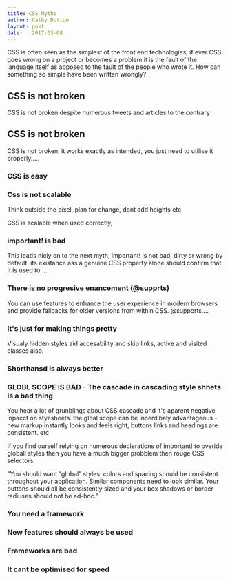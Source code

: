 ```yaml
---
title: CSS Myths
author: Cathy Dutton
layout: post
date:   2017-03-08
---
```



CSS is often seen as the simplest of the front end technologies, if ever CSS goes wrong on a project or becomes a problem it is the fault of the language itself as apposed to the fault of the people who wrote it. How can something so simple have been written wrongly?



## CSS is not broken
CSS is not broken despite numerous tweets and articles to the contrary



## CSS is not broken

CSS is not broken, it works exactly as intended, you just need to utilise it properly.....


### CSS is easy

### Css is not scalable
Think outside the pixel, plan for change, dont add heights etc

CSS is scalable when used correctly,


### important! is bad

This leads nicly on to the next myth, important! is not bad, dirty or wrong by default. its existance ass a genuine CSS property alone should confirm that. It is used to.....

### There is no progresive enancement (@supprts)

You can use features to enhance the user experience in modern browsers and provide fallbacks for older versions from within CSS. @supports....

### It's just for making things pretty

Visualy hidden styles aid accesability and skip links, active and visited classes also.

### Shorthansd is always better

### GLOBL SCOPE IS BAD - The cascade in cascading style shhets is a bad thing

You hear a lot of grunblings about CSS cascade and it's aparent negative inpacct on styesheets.  the glbal scope can be incerdibaly advantageous - new markup instantly looks and feels right, buttons links and headings are consistent. etc

If ypu find ourself relying on numerous declerations of important! to overide globall styles then you have a much bigger probblem then rouge CSS selectors.

"You should want “global” styles: colors and spacing should be consistent throughout your application. Similar components need to look similar. Your buttons should all be consistently sized and your box shadows or border radiuses should not be ad-hoc."

### You need a framework

### New features should always be used

### Frameworks are bad

### It cant be optimised for speed
